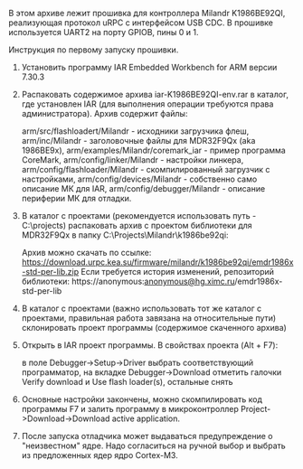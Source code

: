В этом архиве лежит прошивка для контроллера Milandr K1986BE92QI, реализующая протокол uRPC с интерфейсом USB CDC.
В прошивке используется UART2 на порту GPIOВ, пины 0 и 1.

Инструкция по первому запуску прошивки.

1. Установить программу IAR Embedded Workbench for ARM версии 7.30.3

2. Распаковать содержимое архива iar-K1986BE92QI-env.rar в каталог, где установлен IAR (для выполнения операции требуются права администратора). Архив содержит файлы:

    arm/src/flashloadert/Milandr - исходники загрузчика флеш,
    arm/inc/Milandr - заголовочные файлы для MDR32F9Qx (aka 1986ВЕ9х),
    arm/examples/Milandr/coremark_iar - пример программа CoreMark,
    arm/config/linker/Milandr - настройки линкера,
    arm/config/flashloader/Milandr - скомпилированный загрузчик с настройками,
    arm/config/devices/Milandr - собственно само описание МК для IAR,
    arm/config/debugger/Milandr - описание периферии МК для отладки.

3. В каталог с проектами (рекомендуется использовать путь - C:\projects\) распаковать архив с  проектом библиотеки для MDR32F9Qx  в папку C:\Projects\Milandr\k1986be92qi:

    Архив можно скачать по ссылке: https://download.urpc.kea.su/firmware/milandr/k1986be92qi/emdr1986x-std-per-lib.zip
    Если требуется история изменений, репозиторий библиотеки: https://anonymous:anonymous@hg.ximc.ru/emdr1986x-std-per-lib
    
4. В каталог с проектами (важно использовать тот же каталог с проектами, правильная работа завязана на относительные пути) склонировать проект программы (содержимое скаченного архива)

5. Открыть в IAR проект программы. В свойствах проекта (Alt + F7):

    в поле Debugger->Setup->Driver выбрать соответствующий программатор,
    на вкладке Debugger->Download отметить галочки Verify download и Use flash loader(s), остальные снять

6. Основные настройки закончены, можно скомпилировать код программы F7 и залить программу в микроконтроллер Project->Download->Download active application.

7. После запуска отладчика может выдаваться предупреждение о "неизвестном" ядре. Надо согласиться на ручной выбор и выбрать из предложенных ядер ядро Cortex-M3.